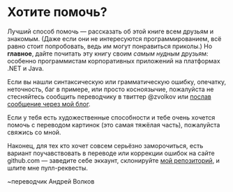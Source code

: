 Хотите помочь?
================

Лучший способ помочь — рассказать об этой книге всем друзьям и знакомым.
(Даже если они не интересуются программированием, всё равно стоит попробовать, ведь им могут понравиться приколы.)
Но **главное**, дайте почитать эту книгу своим _самым нудным_ друзьям: особенно программистам корпоративных приложений на платформах .NET и Java.

Если вы нашли синтаксическую или грамматическую ошибку, опечатку, неточность, баг в примере, или просто косноязычие, пожалуйста не стесняйтесь сообщить переводчику в твиттер @zvolkov или [послав сообщение через мой блог](http://zvolkov.com/clog/contact/).

Если у тебя есть художественные способности и тебе очень хочется помочь с переводом картинок (это самая тяжёлая часть), пожалуйста свяжись со мной.

Наконец, для тех кто хочет совсем серьёзно заморочиться, есть вариант поучавствовать в переводе или коррекции ошибок на сайте github.com — заведите себе эккаунт, склонируйте [мой репозиторий](https://github.com/zvolkov/poignant_ru/), и шлите мне пулл-реквесты.

~переводчик Андрей Волков
